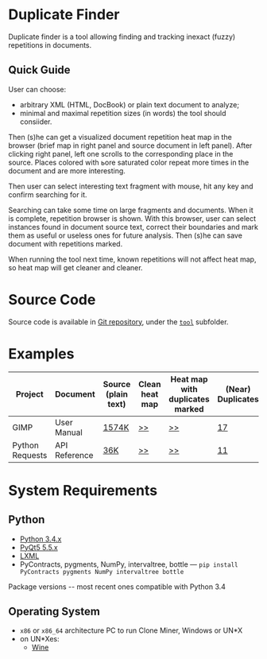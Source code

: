 Duplicate Finder
================

Duplicate finder is a tool allowing finding and tracking inexact (fuzzy) repetitions in documents.

Quick Guide
-----------

User can choose:

* arbitrary XML (HTML, DocBook) or plain text document to analyze;
* minimal and maximal repetition sizes (in words) the tool should consiider.

Then (s)he can get a visualized document repetition heat map in the browser (brief map in right panel and
source document in left panel). After clicking right panel, left one scrolls to the corresponding place in the source.
Places colored with ьore saturated color repeat more times in the document and are more interesting.

Then user can select interesting text fragment with mouse, hit any key and confirm searching for it.

Searching can take some time on large fragments and documents. When it is complete, repetition browser is shown. With
this browser, user can select instances found in document source text, correct their boundaries and mark them as useful
or useless ones for future analysis. Then (s)he can save document with repetitions marked.

When running the tool next time, known repetitions will not affect heat map, so heat map will get cleaner and cleaner.

Source Code
===========

Source code is available in [Git repository](https://github.com/spbu-se/duplicate-finder),
under the [`tool`](https://github.com/spbu-se/duplicate-finder/tool) subfolder.

Examples
========

| Project | Document    | Source (plain text)           | Clean heat map                                | Heat map with duplicates marked                | (Near) Duplicates         |
|---------|-------------|-------------------------------|-----------------------------------------------|------------------------------------------------|---------------------------|
| GIMP    | User Manual | [1574K](GIMP/user_guide.pxml) | [>>](GIMP/clean-heat-map/densitybrowser.html) | [>>](GIMP/marked-heat-map/densitybrowser.html) | [17](GIMP/near_dups.html) |
| Python Requests | API Reference | [36K](PyRequests/api_reference.pxml) | [>>](PyRequests/clean-heat-map/densitybrowser.html) | [>>](PyRequests/marked-heat-map/densitybrowser.html) | [11](PyRequests/near_dups.html) |

System Requirements
===================

Python
------

* [Python 3.4.x](https://www.python.org/downloads/release/python-344/)
* [PyQt5 5.5.x](https://sourceforge.net/projects/pyqt/files/PyQt5/PyQt-5.5.1/)
* [LXML](https://pypi.python.org/pypi/lxml/3.6.0)
* PyContracts, pygments, NumPy, intervaltree, bottle — `pip install PyContracts pygments NumPy intervaltree bottle`

Package versions -- most recent ones compatible with Python 3.4

Operating System
----------------

* `x86` or `x86_64` architecture PC to run Clone Miner, Windows or UN*X
* on UN*Xes:
    * [Wine](https://www.winehq.org/)
